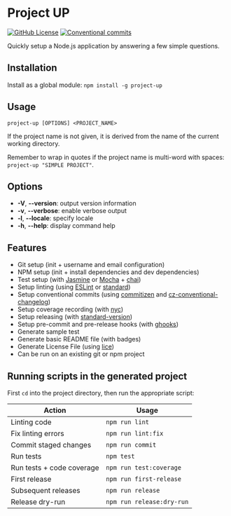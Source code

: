 # Project UP

[![GitHub License](https://img.shields.io/github/license/simplymichael/express-user-manager)](https://github.com/simplymichael/project-up/LICENSE.md)
[![Conventional commits](https://img.shields.io/badge/Conventional%20Commits-1.0.0-brightgreen.svg)](https://conventionalcommits.org)

Quickly setup a Node.js application by answering a few simple questions.

## Installation

Install as a global module: `npm install -g project-up`

## Usage

`project-up [OPTIONS] <PROJECT_NAME>`

If the project name is not given, it is derived from the name of the current working directory.

Remember to wrap in quotes if the project name is multi-word with spaces: `project-up "SIMPLE PROJECT"`.

## Options

- **-V**, **--version**: output version information
- **-v**, **--verbose**: enable verbose output
- **-l**, **--locale**: specify locale
- **-h**, **--help**: display command help

## Features

- Git setup (init + username and email configuration)
- NPM setup (init + install dependencies and dev dependencies)
- Test setup (with [Jasmine][jasmine] or [Mocha][mocha] + [chai][chai])
- Setup linting (using [ESLint][eslint] or [standard][standard])
- Setup conventional commits (using [commitizen][commitizen] and [cz-conventional-changelog][cz-conv])
- Setup coverage recording (with [nyc][nyc])
- Setup releasing (with [standard-version][standard-v])
- Setup pre-commit and pre-release hooks (with [ghooks][ghooks])
- Generate sample test
- Generate basic README file (with badges)
- Generate License File (using [lice][lice])
- Can be run on an existing git or npm project

## Running scripts in the generated project

First `cd` into the project directory, then run the appropriate script:

| Action                    | Usage                     |
| --------------------------| ------------------------- |
| Linting code              | `npm run lint`            |
| Fix linting errors        | `npm run lint:fix`        |
| Commit staged changes     | `npm run commit`          |
| Run tests                 | `npm test`                |
| Run tests + code coverage | `npm run test:coverage`   |
| First release             | `npm run first-release`   |
| Subsequent releases       | `npm run release`         |
| Release dry-run           | `npm run release:dry-run` |



[chai]: https://npm.im/chai
[commitizen]: https://npm.im/commitizen
[cz-conv]: https://npm.im/cz-conventional-changelog
[eslint]: https://npm.im/eslint
[ghooks]: https://npm.im/ghooks
[jasmine]: https://npm.im/jasmine
[lice]: https://npm.im/lice
[mocha]: https://npm.im/mocha
[nyc]: https://npm.im/nyc
[standard]: https://npm.im/standard
[standard-v]: https://npm.im/standard-version
